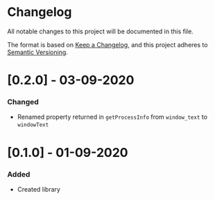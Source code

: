 # Changelog
All notable changes to this project will be documented in this file.

The format is based on [Keep a Changelog](https://keepachangelog.com/en/1.0.0/),
and this project adheres to [Semantic Versioning](https://semver.org/spec/v2.0.0.html).

# [0.2.0] - 03-09-2020

### Changed
- Renamed property returned in `getProcessInfo` from `window_text` to `windowText`

# [0.1.0] - 01-09-2020

### Added
- Created library

